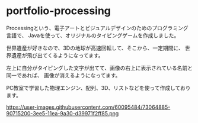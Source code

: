 # portfolio-processing

Processingという、電子アートとビジュアルデザインのためのプログラミング言語で、
Javaを使って、オリジナルのタイピングゲームを作成しました。

世界遺産が好きなので、3Dの地球が高速回転して、そこから、一定期間に、
世界遺産が飛び出てくるようになってます。

左上に自分がタイピングした文字が出てて、画像の右上に表示されている名前と同一であれば、
画像が消えるようになってます。

PC教室で学習した物理エンジン、配列、3D、リストなどを使って作成しております。

https://user-images.githubusercontent.com/60095484/73064885-90715200-3ee5-11ea-9a30-d39971f2ff85.png
